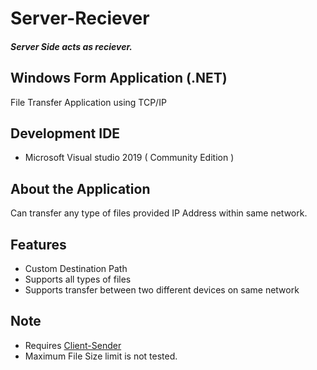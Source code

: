 # Server-Reciever
 ##### Server Side acts as reciever.
## Windows Form Application (.NET) 

File Transfer Application using TCP/IP
## Development IDE 
* Microsoft Visual studio 2019  ( Community Edition )

## About the Application

Can transfer any type of  files provided IP Address within same network. 

## Features 
* Custom Destination Path
* Supports all types of files
* Supports transfer between two different devices on same network


## Note
* Requires [Client-Sender ](https://github.com/Xfinity-bot/Client-Sender)
* Maximum File Size limit is not tested.
